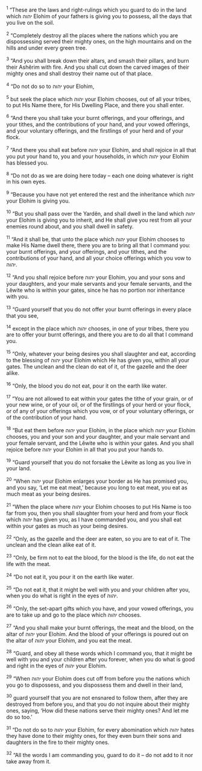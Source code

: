 <sup>1</sup> “These are the laws and right-rulings which you guard to do in the land which יהוה Elohim of your fathers is giving you to possess, all the days that you live on the soil.

<sup>2</sup> “Completely destroy all the places where the nations which you are dispossessing served their mighty ones, on the high mountains and on the hills and under every green tree.

<sup>3</sup> “And you shall break down their altars, and smash their pillars, and burn their Ashĕrim with fire. And you shall cut down the carved images of their mighty ones and shall destroy their name out of that place.

<sup>4</sup> “Do not do so to יהוה your Elohim,

<sup>5</sup> but seek the place which יהוה your Elohim chooses, out of all your tribes, to put His Name there, for His Dwelling Place, and there you shall enter.

<sup>6</sup> “And there you shall take your burnt offerings, and your offerings, and your tithes, and the contributions of your hand, and your vowed offerings, and your voluntary offerings, and the firstlings of your herd and of your flock.

<sup>7</sup> “And there you shall eat before יהוה your Elohim, and shall rejoice in all that you put your hand to, you and your households, in which יהוה your Elohim has blessed you.

<sup>8</sup> “Do not do as we are doing here today – each one doing whatever is right in his own eyes.

<sup>9</sup> “Because you have not yet entered the rest and the inheritance which יהוה your Elohim is giving you.

<sup>10</sup> “But you shall pass over the Yardĕn, and shall dwell in the land which יהוה your Elohim is giving you to inherit, and He shall give you rest from all your enemies round about, and you shall dwell in safety.

<sup>11</sup> “And it shall be, that unto the place which יהוה your Elohim chooses to make His Name dwell there, there you are to bring all that I command you: your burnt offerings, and your offerings, and your tithes, and the contributions of your hand, and all your choice offerings which you vow to יהוה.

<sup>12</sup> “And you shall rejoice before יהוה your Elohim, you and your sons and your daughters, and your male servants and your female servants, and the Lĕwite who is within your gates, since he has no portion nor inheritance with you.

<sup>13</sup> “Guard yourself that you do not offer your burnt offerings in every place that you see,

<sup>14</sup> except in the place which יהוה chooses, in one of your tribes, there you are to offer your burnt offerings, and there you are to do all that I command you.

<sup>15</sup> “Only, whatever your being desires you shall slaughter and eat, according to the blessing of יהוה your Elohim which He has given you, within all your gates. The unclean and the clean do eat of it, of the gazelle and the deer alike.

<sup>16</sup> “Only, the blood you do not eat, pour it on the earth like water.

<sup>17</sup> “You are not allowed to eat within your gates the tithe of your grain, or of your new wine, or of your oil, or of the firstlings of your herd or your flock, or of any of your offerings which you vow, or of your voluntary offerings, or of the contribution of your hand.

<sup>18</sup> “But eat them before יהוה your Elohim, in the place which יהוה your Elohim chooses, you and your son and your daughter, and your male servant and your female servant, and the Lĕwite who is within your gates. And you shall rejoice before יהוה your Elohim in all that you put your hands to.

<sup>19</sup> “Guard yourself that you do not forsake the Lĕwite as long as you live in your land.

<sup>20</sup> “When יהוה your Elohim enlarges your border as He has promised you, and you say, ‘Let me eat meat,’ because you long to eat meat, you eat as much meat as your being desires.

<sup>21</sup> “When the place where יהוה your Elohim chooses to put His Name is too far from you, then you shall slaughter from your herd and from your flock which יהוה has given you, as I have commanded you, and you shall eat within your gates as much as your being desires.

<sup>22</sup> “Only, as the gazelle and the deer are eaten, so you are to eat of it. The unclean and the clean alike eat of it.

<sup>23</sup> “Only, be firm not to eat the blood, for the blood is the life, do not eat the life with the meat.

<sup>24</sup> “Do not eat it, you pour it on the earth like water.

<sup>25</sup> “Do not eat it, that it might be well with you and your children after you, when you do what is right in the eyes of יהוה.

<sup>26</sup> “Only, the set-apart gifts which you have, and your vowed offerings, you are to take up and go to the place which יהוה chooses.

<sup>27</sup> “And you shall make your burnt offerings, the meat and the blood, on the altar of יהוה your Elohim. And the blood of your offerings is poured out on the altar of יהוה your Elohim, and you eat the meat.

<sup>28</sup> “Guard, and obey all these words which I command you, that it might be well with you and your children after you forever, when you do what is good and right in the eyes of יהוה your Elohim.

<sup>29</sup> “When יהוה your Elohim does cut off from before you the nations which you go to dispossess, and you dispossess them and dwell in their land,

<sup>30</sup> guard yourself that you are not ensnared to follow them, after they are destroyed from before you, and that you do not inquire about their mighty ones, saying, ‘How did these nations serve their mighty ones? And let me do so too.’

<sup>31</sup> “Do not do so to יהוה your Elohim, for every abomination which יהוה hates they have done to their mighty ones, for they even burn their sons and daughters in the fire to their mighty ones.

<sup>32</sup> “All the words I am commanding you, guard to do it – do not add to it nor take away from it.

